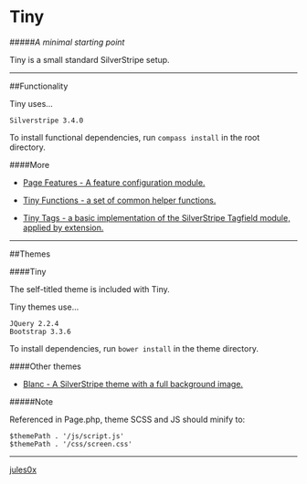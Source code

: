 # Tiny
#####_A minimal starting point_

Tiny is a small standard SilverStripe setup.

---

##Functionality

Tiny uses...

    Silverstripe 3.4.0

To install functional dependencies, run `compass install` in the root directory.


####More

- [Page Features - A feature configuration module.](https://github.com/jules0x/silverstripe-pagefeatures)

- [Tiny Functions - a set of common helper functions.](https://github.com/jules0x/silverstripe-tinyfunctions)

- [Tiny Tags - a basic implementation of the SilverStripe Tagfield module, applied by extension.](https://github.com/jules0x/silverstripe-tinytags)

---

##Themes

####Tiny

The self-titled theme is included with Tiny.

Tiny themes use...

    JQuery 2.2.4
    Bootstrap 3.3.6

To install dependencies, run `bower install` in the theme directory.


####Other themes
- [Blanc - A SilverStripe theme with a full background image.](https://github.com/jules0x/silverstripe-blanctheme)

#####Note

Referenced in Page.php, theme SCSS and JS should minify to:

    $themePath . '/js/script.js'
    $themePath . '/css/screen.css'

---

[jules0x](https://github.com/jules0x)